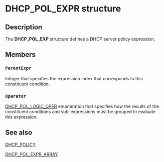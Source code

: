 # DHCP_POL_EXPR structure

## Description

The **DHCP_POL_EXP** structure defines a DHCP server policy expression.

## Members

### `ParentExpr`

Integer that specifies the expression index that corresponds to this constituent condition.

### `Operator`

[DHCP_POL_LOGIC_OPER](https://learn.microsoft.com/previous-versions/windows/desktop/api/dhcpsapi/ne-dhcpsapi-dhcp_pol_logic_oper) enumeration that specifies how the results of the constituent conditions and sub-expressions must be grouped to evaluate this expression.

## See also

[DHCP_POLICY](https://learn.microsoft.com/windows/desktop/api/dhcpsapi/ns-dhcpsapi-dhcp_policy)

[DHCP_POL_EXPR_ARRAY](https://learn.microsoft.com/windows/desktop/api/dhcpsapi/ns-dhcpsapi-dhcp_pol_expr_array)